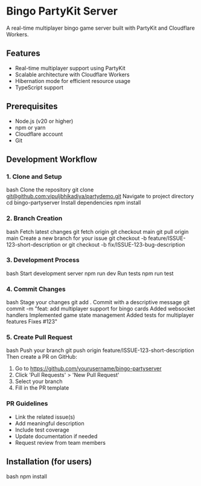 # Bingo PartyKit Server

A real-time multiplayer bingo game server built with PartyKit and Cloudflare Workers.

## Features

- Real-time multiplayer support using PartyKit
- Scalable architecture with Cloudflare Workers
- Hibernation mode for efficient resource usage
- TypeScript support

## Prerequisites

- Node.js (v20 or higher)
- npm or yarn
- Cloudflare account
- Git

## Development Workflow

### 1. Clone and Setup

bash
Clone the repository
git clone [git@github.com:vipuljbhikadiya/partydemo.git](https://github.com/vipuljbhikadiya/partydemo.git)
Navigate to project directory
cd bingo-partyserver
Install dependencies
npm install

### 2. Branch Creation

bash
Fetch latest changes
git fetch origin
git checkout main
git pull origin main
Create a new branch for your issue
git checkout -b feature/ISSUE-123-short-description
or
git checkout -b fix/ISSUE-123-bug-description

### 3. Development Process

bash
Start development server
npm run dev
Run tests
npm run test

### 4. Commit Changes

bash
Stage your changes
git add .
Commit with a descriptive message
git commit -m "feat: add multiplayer support for bingo cards
Added websocket handlers
Implemented game state management
Added tests for multiplayer features
Fixes #123"

### 5. Create Pull Request

bash
Push your branch
git push origin feature/ISSUE-123-short-description
Then create a PR on GitHub:

1. Go to https://github.com/yourusername/bingo-partyserver
2. Click 'Pull Requests' > 'New Pull Request'
3. Select your branch
4. Fill in the PR template

### PR Guidelines

- Link the related issue(s)
- Add meaningful description
- Include test coverage
- Update documentation if needed
- Request review from team members

## Installation (for users)

bash
npm install
